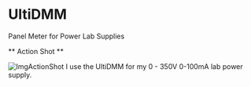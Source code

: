 UltiDMM
=======

Panel Meter for Power Lab Supplies

** Action Shot **

![ImgActionShot]
I use the UltiDMM for my 0 - 350V 0-100mA lab power supply.


[ImgActionShot]:https://raw.githubusercontent.com/0xPIT/UltiDMM/misc/actionshot.jpg

